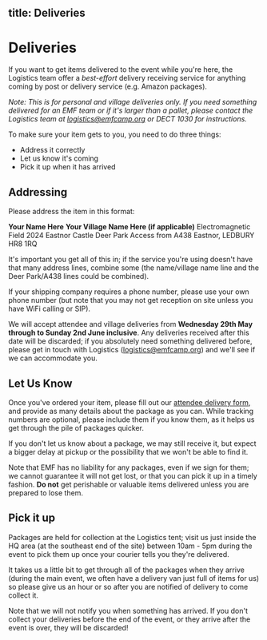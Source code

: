 title: Deliveries
---
# Deliveries

If you want to get items delivered to the event while you're here, the Logistics team offer a *best-effort* delivery receiving service for anything coming by post or delivery service (e.g. Amazon packages).

*Note: This is for personal and village deliveries only. If you need something delivered for an EMF team or if it's larger than a pallet, please contact the Logistics team at <logistics@emfcamp.org> or DECT 1030 for instructions.*

To make sure your item gets to you, you need to do three things:

* Address it correctly
* Let us know it's coming
* Pick it up when it has arrived

## Addressing

Please address the item in this format:

**Your Name Here**
**Your Village Name Here (if applicable)**
Electromagnetic Field 2024
Eastnor Castle Deer Park
Access from A438
Eastnor, LEDBURY HR8 1RQ

It's important you get all of this in; if the service you're using doesn't have that many address lines, combine some (the name/village name line and the Deer Park/A438 lines could be combined).

If your shipping company requires a phone number, please use your own phone number (but note that you may not get reception on site unless you have WiFi calling or SIP).

We will accept attendee and village deliveries from **Wednesday 29th May through to Sunday 2nd June inclusive**. Any deliveries received after this date will be discarded; if you absolutely need something delivered before, please get in touch with Logistics (<logistics@emfcamp.org>) and we'll see if we can accommodate you.

## Let Us Know

Once you've ordered your item, please fill out our [attendee delivery form](https://grist.orga.emfcamp.org/forms/8K5iWGnmsyHS71NDesWDQy/7), and provide as many details about the package as you can. While tracking numbers are optional, please include them if you know them, as it helps us get through the pile of packages quicker.

If you don't let us know about a package, we may still receive it, but expect a bigger delay at pickup or the possibility that we won't be able to find it.

Note that EMF has no liability for any packages, even if we sign for them; we cannot guarantee it will not get lost, or that you can pick it up in a timely fashion. **Do not** get perishable or valuable items delivered unless you are prepared to lose them.

## Pick it up

Packages are held for collection at the Logistics tent; visit us just inside the HQ area (at the southeast end of the site) between 10am - 5pm during the event to pick them up once your courier tells you they're delivered.

It takes us a little bit to get through all of the packages when they arrive (during the main event, we often have a delivery van just full of items for us) so please give us an hour or so after you are notified of delivery to come collect it.

Note that we will not notify you when something has arrived. If you don't collect your deliveries before the end of the event, or they arrive after the event is over, they will be discarded!
